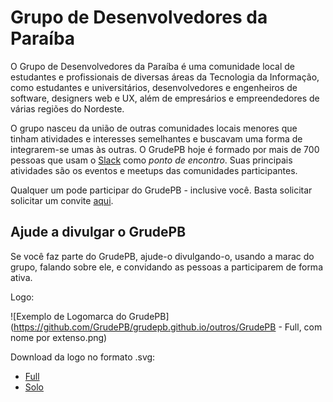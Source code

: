 # Grupo de Desenvolvedores da Paraíba

O Grupo de Desenvolvedores da Paraíba é uma comunidade local de estudantes e
profissionais de diversas áreas da Tecnologia da Informação, como estudantes e
universitários, desenvolvedores e engenheiros de software, designers web e UX,
além de empresários e empreendedores de várias regiões do Nordeste.

O grupo nasceu da união de outras comunidades locais menores que tinham
atividades e interesses semelhantes e buscavam uma forma de integrarem-se umas
às outras. O GrudePB hoje é formado por mais de 700 pessoas que usam o
[Slack](https://slack.com) como _ponto de encontro_. Suas principais atividades
são os eventos e meetups das comunidades participantes.

Qualquer um pode participar do GrudePB - inclusive você. Basta solicitar
solicitar um convite [aqui](http://grudepb.herokuapp.com).


## Ajude a divulgar o GrudePB

Se você faz parte do GrudePB, ajude-o divulgando-o, usando a marac do grupo,
falando sobre ele, e convidando as pessoas a participarem de forma ativa.

Logo: 

![Exemplo de Logomarca do GrudePB](https://github.com/GrudePB/grudepb.github.io/outros/GrudePB - Full, com nome por extenso.png)

Download da logo no formato .svg: 
* <a href="https://github.com/GrudePB/grudepb.github.io/outros/GrudePB - Full.svg">Full</a>
* <a href="https://github.com/GrudePB/grudepb.github.io/outros/GrudePB - Solo.svg">Solo</a>
